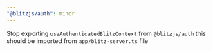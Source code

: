 ```yaml
---
"@blitzjs/auth": minor
---
```


Stop exporting `useAuthenticatedBlitzContext` from `@blitzjs/auth` this should be imported from `app/blitz-server.ts` file
